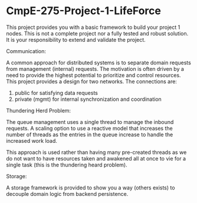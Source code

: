 CmpE-275-Project-1-LifeForce
============================
This project provides you with a basic framework to build your 
project 1 nodes. This is not a complete project nor a fully 
tested and robust solution. It is your responsibility to 
extend and validate the project.

Communication:

A common approach for distributed systems is to separate 
domain requests from management (internal) requests. The 
motivation is often driven by a need to provide the highest 
potential to prioritize and control resources. This project 
provides a design for two networks. The connections are:

   1) public for satisfying data requests
   2) private (mgmt) for internal synchronization and 
      coordination

Thundering Herd Problem:

The queue management uses a single thread to manage the 
inbound requests. A scaling option to use a reactive 
model that increases the number of threads as the entries
in the queue increase to handle the increased work load.

This approach is used rather than having many pre-created
threads as we do not want to have resources taken and
awakened all at once to vie for a single task (this is the
thundering heard problem).

Storage:

A storage framework is provided to show you a way (others exists) 
to decouple domain logic from backend persistence.
